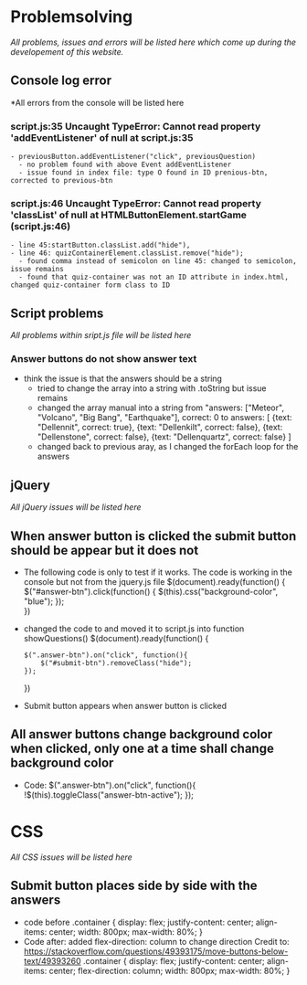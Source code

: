 # Problemsolving
*All problems, issues and errors will be listed here which come up during the developement of this website.*

## Console log error
*All errors from the console will be listed here

### script.js:35 Uncaught TypeError: Cannot read property 'addEventListener' of null     at script.js:35
    - previousButton.addEventListener("click", previousQuestion)
      - no problem found with above Event addEventListener
      - issue found in index file: type O found in ID prenious-btn, corrected to previous-btn

### script.js:46 Uncaught TypeError: Cannot read property 'classList' of null at HTMLButtonElement.startGame (script.js:46)
    - line 45:startButton.classList.add("hide"),
    - line 46: quizContainerElement.classList.remove("hide");
      - found comma instead of semicolon on line 45: changed to semicolon, issue remains
      - found that quiz-container was not an ID attribute in index.html, changed quiz-container form class to ID

### 

## Script problems
*All problems within sript.js file will be listed here*

### Answer buttons do not show answer text
  - think the issue is that the answers should be a string
    - tried to change the array into a string with .toString but issue remains
    - changed the array manual into a string from "answers: ["Meteor", "Volcano", "Big Bang", "Earthquake"], correct: 0 
      to  answers: [
                {text: "Dellennit", correct: true},
                {text: "Dellenkilt", correct: false},
                {text: "Dellenstone", correct: false},
                {text: "Dellenquartz", correct: false} ]
    - changed back to previous aray, as I changed the forEach loop for the answers


## jQuery
*All jQuery issues will be listed here*

## When answer button is clicked the submit button should be appear but it does not

  - The following code is only to test if it works. The code is working in the console but not from the jquery.js file 
    $(document).ready(function() {
       $("#answer-btn").click(function() {
        $(this).css("background-color", "blue");
       });    
    })

  - changed the code to and moved it to script.js into function showQuestions()
    $(document).ready(function() {

        $(".answer-btn").on("click", function(){
            $("#submit-btn").removeClass("hide");
        });    
    })
  - Submit button appears when answer button is clicked

## All answer buttons change background color when clicked, only one at a time shall change background color
  - Code: 
        $(".answer-btn").on("click", function(){
            !$(this).toggleClass("answer-btn-active");
        });

# CSS 
*All CSS issues will be listed here*

## Submit button places side by side with the answers
  - code before
    .container {
        display: flex;
        justify-content: center;
        align-items: center;
        width: 800px;
        max-width: 80%;
        }
  - Code after: added flex-direction: column to change direction
    Credit to: https://stackoverflow.com/questions/49393175/move-buttons-below-text/49393260
    .container {
        display: flex;
        justify-content: center;
        align-items: center;
        flex-direction: column;
        width: 800px;
        max-width: 80%;
    }



